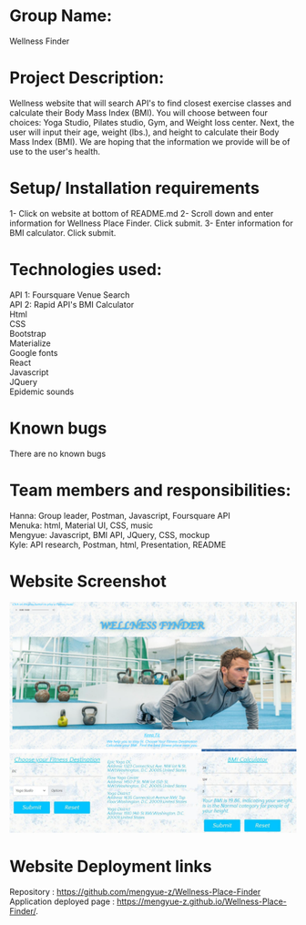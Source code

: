 # Group Name: 
Wellness Finder
# Project Description: 
Wellness website that will search API's to find closest exercise classes and calculate their Body Mass Index (BMI). You will choose between four choices: Yoga Studio, Pilates studio, Gym, and Weight loss center. Next, the user will input their age, weight (lbs.), and height to calculate their Body Mass Index (BMI). We are hoping that the information we provide will be of use to the user's health. 
# Setup/ Installation requirements
1- Click on website at bottom of README.md
2- Scroll down and enter information for Wellness Place Finder. Click submit. 
3- Enter information for BMI calculator. Click submit. 
# Technologies used:
API 1: Foursquare Venue Search\
API 2: Rapid API's BMI Calculator\
Html\
CSS\
Bootstrap\
Materialize\
Google fonts\
React\
Javascript\
JQuery\
Epidemic sounds
# Known bugs
There are no known bugs
# Team members and responsibilities:
Hanna: Group leader, Postman, Javascript, Foursquare API\
Menuka: html, Material UI, CSS, music\
Mengyue: Javascript, BMI API, JQuery, CSS, mockup\
Kyle: API research, Postman, html, Presentation, README
# Website Screenshot
![screenshot](./assets/website-1.png)
![screenshot](./assets/website-2.jpg)
# Website Deployment links
Repository : https://github.com/mengyue-z/Wellness-Place-Finder
Application deployed page : https://mengyue-z.github.io/Wellness-Place-Finder/.


